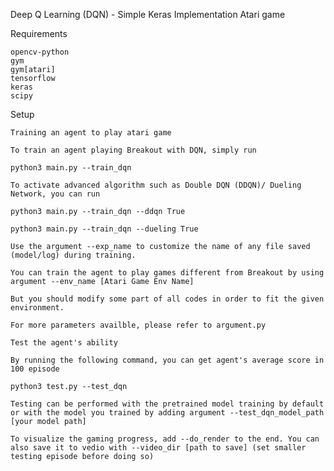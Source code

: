 Deep Q Learning (DQN) - Simple Keras Implementation Atari game

Requirements

    opencv-python
    gym
    gym[atari]
    tensorflow
    keras
    scipy

Setup

    Training an agent to play atari game

    To train an agent playing Breakout with DQN, simply run

    python3 main.py --train_dqn

    To activate advanced algorithm such as Double DQN (DDQN)/ Dueling Network, you can run

    python3 main.py --train_dqn --ddqn True

    python3 main.py --train_dqn --dueling True

    Use the argument --exp_name to customize the name of any file saved (model/log) during training.

    You can train the agent to play games different from Breakout by using argument --env_name [Atari Game Env Name]

    But you should modify some part of all codes in order to fit the given environment.

    For more parameters availble, please refer to argument.py

    Test the agent's ability

    By running the following command, you can get agent's average score in 100 episode

    python3 test.py --test_dqn

    Testing can be performed with the pretrained model training by default or with the model you trained by adding argument --test_dqn_model_path [your model path]

    To visualize the gaming progress, add --do_render to the end. You can also save it to vedio with --video_dir [path to save] (set smaller testing episode before doing so)
